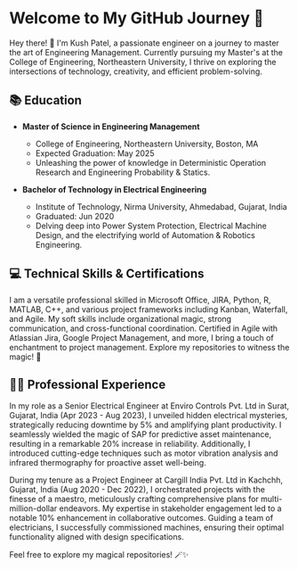 # Welcome to My GitHub Journey 🚀

Hey there! 👋 I'm Kush Patel, a passionate engineer on a journey to master the art of Engineering Management. Currently pursuing my Master's at the College of Engineering, Northeastern University, I thrive on exploring the intersections of technology, creativity, and efficient problem-solving.

## 📚 Education

- **Master of Science in Engineering Management**
  - College of Engineering, Northeastern University, Boston, MA
  - Expected Graduation: May 2025
  - Unleashing the power of knowledge in Deterministic Operation Research and Engineering Probability & Statics.

- **Bachelor of Technology in Electrical Engineering**
  - Institute of Technology, Nirma University, Ahmedabad, Gujarat, India
  - Graduated: Jun 2020
  - Delving deep into Power System Protection, Electrical Machine Design, and the electrifying world of Automation & Robotics Engineering.

## 💻 Technical Skills & Certifications

I am a versatile professional skilled in Microsoft Office, JIRA, Python, R, MATLAB, C++, and various project frameworks including Kanban, Waterfall, and Agile. My soft skills include organizational magic, strong communication, and cross-functional coordination. Certified in Agile with Atlassian Jira, Google Project Management, and more, I bring a touch of enchantment to project management. Explore my repositories to witness the magic! 🌟

## 👷‍♂️ Professional Experience

In my role as a Senior Electrical Engineer at Enviro Controls Pvt. Ltd in Surat, Gujarat, India (Apr 2023 - Aug 2023), I unveiled hidden electrical mysteries, strategically reducing downtime by 5% and amplifying plant productivity. I seamlessly wielded the magic of SAP for predictive asset maintenance, resulting in a remarkable 20% increase in reliability. Additionally, I introduced cutting-edge techniques such as motor vibration analysis and infrared thermography for proactive asset well-being.

During my tenure as a Project Engineer at Cargill India Pvt. Ltd in Kachchh, Gujarat, India (Aug 2020 - Dec 2022), I orchestrated projects with the finesse of a maestro, meticulously crafting comprehensive plans for multi-million-dollar endeavors. My expertise in stakeholder engagement led to a notable 10% enhancement in collaborative outcomes. Guiding a team of electricians, I successfully commissioned machines, ensuring their optimal functionality aligned with design specifications.

Feel free to explore my magical repositories! 🪄✨
